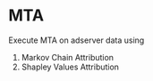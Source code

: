 # MTA
Execute MTA on adserver data using 
1. Markov Chain Attribution
2. Shapley Values Attribution
